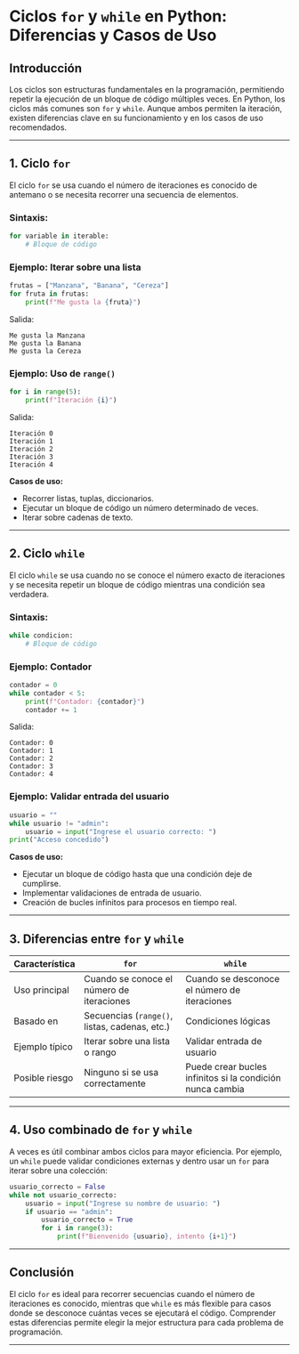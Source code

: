 # Ciclos `for` y `while` en Python: Diferencias y Casos de Uso

## Introducción
Los ciclos son estructuras fundamentales en la programación, permitiendo repetir la ejecución de un bloque de código múltiples veces. En Python, los ciclos más comunes son `for` y `while`. Aunque ambos permiten la iteración, existen diferencias clave en su funcionamiento y en los casos de uso recomendados.

---

## 1. Ciclo `for`
El ciclo `for` se usa cuando el número de iteraciones es conocido de antemano o se necesita recorrer una secuencia de elementos.

### Sintaxis:
```python
for variable in iterable:
    # Bloque de código
```

### Ejemplo: Iterar sobre una lista
```python
frutas = ["Manzana", "Banana", "Cereza"]
for fruta in frutas:
    print(f"Me gusta la {fruta}")
```
Salida:
```
Me gusta la Manzana
Me gusta la Banana
Me gusta la Cereza
```

### Ejemplo: Uso de `range()`
```python
for i in range(5):
    print(f"Iteración {i}")
```
Salida:
```
Iteración 0
Iteración 1
Iteración 2
Iteración 3
Iteración 4
```

**Casos de uso:**
- Recorrer listas, tuplas, diccionarios.
- Ejecutar un bloque de código un número determinado de veces.
- Iterar sobre cadenas de texto.

---

## 2. Ciclo `while`
El ciclo `while` se usa cuando no se conoce el número exacto de iteraciones y se necesita repetir un bloque de código mientras una condición sea verdadera.

### Sintaxis:
```python
while condicion:
    # Bloque de código
```

### Ejemplo: Contador
```python
contador = 0
while contador < 5:
    print(f"Contador: {contador}")
    contador += 1
```
Salida:
```
Contador: 0
Contador: 1
Contador: 2
Contador: 3
Contador: 4
```

### Ejemplo: Validar entrada del usuario
```python
usuario = ""
while usuario != "admin":
    usuario = input("Ingrese el usuario correcto: ")
print("Acceso concedido")
```

**Casos de uso:**
- Ejecutar un bloque de código hasta que una condición deje de cumplirse.
- Implementar validaciones de entrada de usuario.
- Creación de bucles infinitos para procesos en tiempo real.

---

## 3. Diferencias entre `for` y `while`
| Característica | `for` | `while` |
|--------------|------|--------|
| Uso principal | Cuando se conoce el número de iteraciones | Cuando se desconoce el número de iteraciones |
| Basado en | Secuencias (`range()`, listas, cadenas, etc.) | Condiciones lógicas |
| Ejemplo típico | Iterar sobre una lista o rango | Validar entrada de usuario |
| Posible riesgo | Ninguno si se usa correctamente | Puede crear bucles infinitos si la condición nunca cambia |

---

## 4. Uso combinado de `for` y `while`
A veces es útil combinar ambos ciclos para mayor eficiencia. Por ejemplo, un `while` puede validar condiciones externas y dentro usar un `for` para iterar sobre una colección:

```python
usuario_correcto = False
while not usuario_correcto:
    usuario = input("Ingrese su nombre de usuario: ")
    if usuario == "admin":
        usuario_correcto = True
        for i in range(3):
            print(f"Bienvenido {usuario}, intento {i+1}")
```

---

## Conclusión
El ciclo `for` es ideal para recorrer secuencias cuando el número de iteraciones es conocido, mientras que `while` es más flexible para casos donde se desconoce cuántas veces se ejecutará el código. Comprender estas diferencias permite elegir la mejor estructura para cada problema de programación.

---

